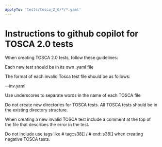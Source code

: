 ```yaml
---
applyTo: 'tests/tosca_2_0/*/*.yaml'
---
```

# Instructions to github copilot for TOSCA 2.0 tests

When creating TOSCA 2.0 tests, follow these guidelines:


Each new test should be in its own .yaml file


The format of each invalid Tosca test file should be as follows:

<parent directory name>-<brief description>-inv.yaml

Use underscores to separate words in the name of each TOSCA file

Do not create new directories for TOSCA tests. All TOSCA tests should be in the existing directory structure.

When creating a new invalid TOSCA test include a comment at the top of the file that describes the error in the test.

Do not include use tags like # tag::s38[] / # end::s38[] when creating negative TOSCA tests.


